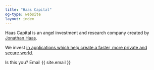 ```yaml
---
title: "Haas Capital"
og-type: website
layout: index
---
```


Haas Capital is an angel investment and research company created by [Jonathan Haas](https://jonathanha.as). 

We invest [in applications which help create a faster, more private and secure world](/portfolio). 

Is this you? Email {{ site.email }}


